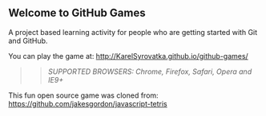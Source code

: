 ## Welcome to GitHub Games

A project based learning activity for people who are getting started with Git and GitHub.

You can play the game at: http://KarelSyrovatka.github.io/github-games/

>> _*SUPPORTED BROWSERS*: Chrome, Firefox, Safari, Opera and IE9+_

This fun open source game was cloned from: https://github.com/jakesgordon/javascript-tetris
